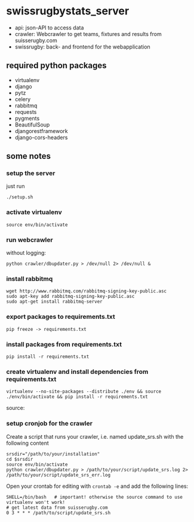 swissrugbystats_server
======================

- api: json-API to access data
- crawler: Webcrawler to get teams, fixtures and results from suisserugby.com
- swissrugby: back- and frontend for the webapplication


required python packages
------------------------
- virtualenv
- django
- pytz
- celery
- rabbitmq
- requests
- pygments
- BeautifulSoup
- djangorestframework
- django-cors-headers


some notes
----------

### setup the server
just run

    ./setup.sh

### activate virtualenv

    source env/bin/activate

### run webcrawler
without logging:

    python crawler/dbupdater.py > /dev/null 2> /dev/null &

### install rabbitmq

    wget http://www.rabbitmq.com/rabbitmq-signing-key-public.asc
    sudo apt-key add rabbitmq-signing-key-public.asc
    sudo apt-get install rabbitmq-server

### 

### export packages to requirements.txt

    pip freeze -> requirements.txt

### install packages from requirements.txt

    pip install -r requirements.txt

### create virtualenv and install dependencies from requirements.txt

    virtualenv --no-site-packages --distribute ./env && source ./env/bin/activate && pip install -r requirements.txt
    
source: [](https://stackoverflow.com/questions/6590688/is-it-bad-to-have-my-virtualenv-directory-inside-my-git-repository/6590783#6590783)

### setup cronjob for the crawler
Create a script that runs your crawler, i.e. named update_srs.sh with the following content

    srsdir="/path/to/your/installation"
    cd $srsdir
    source env/bin/activate
    python crawler/dbupdater.py > /path/to/your/script/update_srs.log 2> /path/to/your/script/update_srs_err.log


Open your crontab for editing with `crontab -e` and add the following lines:

    SHELL=/bin/bash   # important! otherwise the source command to use virtualenv won't work!
    # get latest data from suisserugby.com
    0 3 * * * /path/to/script/update_srs.sh

